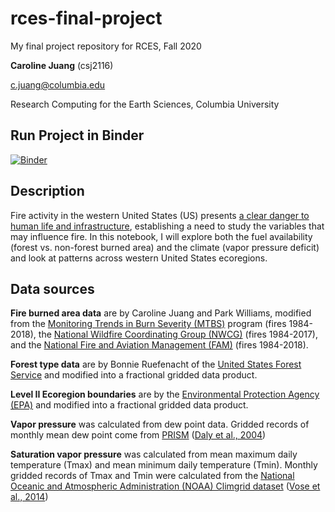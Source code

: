 # rces-final-project
My final project repository for RCES, Fall 2020

**Caroline Juang** (csj2116)

c.juang@columbia.edu

Research Computing for the Earth Sciences, Columbia University

## Run Project in Binder

[![Binder](https://mybinder.org/badge_logo.svg)](https://mybinder.org/v2/gh/cjuang/rces-final-project/main)

## Description

Fire activity in the western United States (US) presents [a clear danger to human life and infrastructure](https://earthobservatory.nasa.gov/images/147443/record-setting-fires-in-colorado-and-california), establishing a need to study the variables that may influence fire.  In this notebook, I will explore both the fuel availability (forest vs. non-forest burned area) and the climate (vapor pressure deficit) and look at patterns across western United States ecoregions.

## Data sources

**Fire burned area data** are by Caroline Juang and Park Williams, modified from the [Monitoring Trends in Burn Severity (MTBS)](https://www.mtbs.gov/) program (fires 1984-2018), the [National Wildfire Coordinating Group (NWCG)](https://fam.nwcg.gov/fam-web/weatherfirecd/index.htm) (fires 1984-2017), and the [National Fire and Aviation Management (FAM)](https://fam.nwcg.gov/fam-web/) (fires 1984-2018).

**Forest type data** are by Bonnie Ruefenacht of the [United States Forest Service](https://www.sciencebase.gov/catalog/item/52000df9e4b0ad2d97189c77) and modified into a fractional gridded data product.

**Level II Ecoregion boundaries** are by the [Environmental Protection Agency (EPA)](https://www.epa.gov/eco-research/ecoregions-north-america) and modified into a fractional gridded data product.

**Vapor pressure** was calculated from dew point data. Gridded records of monthly mean dew point come from [PRISM](http://prism.oregonstate.edu) ([Daly et al., 2004](https://prism.oregonstate.edu/documents/pubs/2004appclim_monthlyMaps_daly.pdf))

**Saturation vapor pressure** was calculated from mean maximum daily temperature (Tmax) and mean minimum daily temperature (Tmin). Monthly gridded records of Tmax and Tmin were calculated from the [National Oceanic and Atmospheric Administration (NOAA) Climgrid dataset](ftp://ftp.ncdc.noaa.gov/pub/data/climgrid) ([Vose et al., 2014](https://doi.org/10.1175/JAMC-D-13-0248.1))